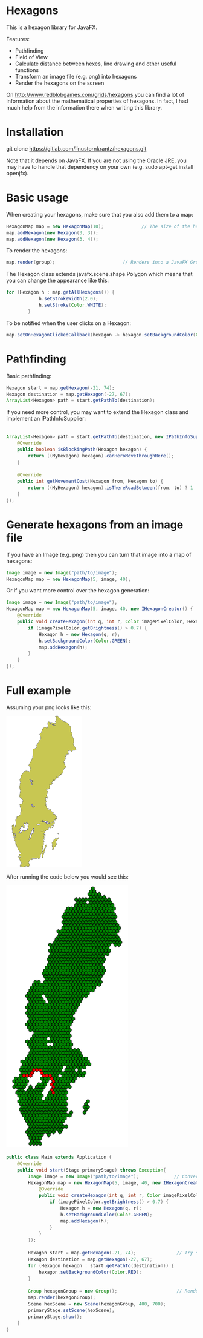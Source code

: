 Hexagons
========

This is a hexagon library for JavaFX. 

Features:
- Pathfinding
- Field of View
- Calculate distance between hexes, line drawing and other useful functions
- Transform an image file (e.g. png) into hexagons
- Render the hexagons on the screen

On http://www.redblobgames.com/grids/hexagons you can find a lot of information about the mathematical properties of hexagons. In fact, I had much help from the information there when writing this library.

Installation
============
git clone https://gitlab.com/linustornkrantz/hexagons.git

Note that it depends on JavaFX. If you are not using the Oracle JRE, you may have to handle that dependency on your own (e.g. sudo apt-get install openjfx).


Basic usage
===========

When creating your hexagons, make sure that you also add them to a map:

```java
HexagonMap map = new HexagonMap(10);              // The size of the hexagons
map.addHexagon(new Hexagon(3, 3));
map.addHexagon(new Hexagon(3, 4));
```

To render the hexagons:

```java
map.render(group);                         // Renders into a JavaFX Group 
```

The Hexagon class extends javafx.scene.shape.Polygon which means that you can change the appearance like this:

```java
for (Hexagon h : map.getAllHexagons()) {
            h.setStrokeWidth(2.0);
            h.setStroke(Color.WHITE);
        }
```

To be notified when the user clicks on a Hexagon:
```java
map.setOnHexagonClickedCallback(hexagon -> hexagon.setBackgroundColor(Color.BLUE));
```

Pathfinding
===========
Basic pathfinding:

```java
Hexagon start = map.getHexagon(-21, 74);
Hexagon destination = map.getHexagon(-27, 67);
ArrayList<Hexagon> path = start.getPathTo(destination);
```

If you need more control, you may want to extend the Hexagon class and implement an IPathInfoSupplier:

```java

ArrayList<Hexagon> path = start.getPathTo(destination, new IPathInfoSupplier() {
    @Override
    public boolean isBlockingPath(Hexagon hexagon) {
        return ((MyHexagon) hexagon).canHeroMoveThroughHere();
    }

    @Override
    public int getMovementCost(Hexagon from, Hexagon to) {
        return ((MyHexagon) hexagon).isThereRoadBetween(from, to) ? 1 : 2;
    }
});
```

Generate hexagons from an image file
====================================
If you have an Image (e.g. png) then you can turn that image into a map of hexagons:

```java
Image image = new Image("path/to/image");
HexagonMap map = new HexagonMap(5, image, 40);
```

Or if you want more control over the hexagon generation:

```java
Image image = new Image("path/to/image");
HexagonMap map = new HexagonMap(5, image, 40, new IHexagonCreator() {
    @Override
    public void createHexagon(int q, int r, Color imagePixelColor, HexagonMap map) {
        if (imagePixelColor.getBrightness() > 0.7) {
            Hexagon h = new Hexagon(q, r);
            h.setBackgroundColor(Color.GREEN);
            map.addHexagon(h);
        }
    }
});
```

Full example
============
 
Assuming your png looks like this:

![alt text](img/sweden.png)

After running the code below you would see this:
 
![alt text](img/swedenPath.png)
 
 ```java
 public class Main extends Application {
     @Override
     public void start(Stage primaryStage) throws Exception{
         Image image = new Image("path/to/image");             // Convert the image to hexagons
         HexagonMap map = new HexagonMap(5, image, 40, new IHexagonCreator() {
             @Override
             public void createHexagon(int q, int r, Color imagePixelColor, HexagonMap map) {
                 if (imagePixelColor.getBrightness() > 0.7) {
                     Hexagon h = new Hexagon(q, r);
                     h.setBackgroundColor(Color.GREEN);
                     map.addHexagon(h);
                 }
             }
         });
 
         Hexagon start = map.getHexagon(-21, 74);               // Try some pathfinding
         Hexagon destination = map.getHexagon(-27, 67);
         for (Hexagon hexagon : start.getPathTo(destination)) {
             hexagon.setBackgroundColor(Color.RED);
         }
 
         Group hexagonGroup = new Group();                      // Render on screen
         map.render(hexagonGroup);                              
         Scene hexScene = new Scene(hexagonGroup, 400, 700);
         primaryStage.setScene(hexScene);
         primaryStage.show();
     }
 }
 ```